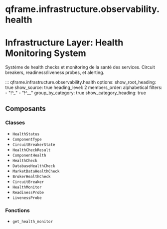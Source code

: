 # qframe.infrastructure.observability.health


Infrastructure Layer: Health Monitoring System
=============================================

Système de health checks et monitoring de la santé des services.
Circuit breakers, readiness/liveness probes, et alerting.


::: qframe.infrastructure.observability.health
    options:
      show_root_heading: true
      show_source: true
      heading_level: 2
      members_order: alphabetical
      filters:
        - "!^_"
        - "!^__"
      group_by_category: true
      show_category_heading: true

## Composants

### Classes

- `HealthStatus`
- `ComponentType`
- `CircuitBreakerState`
- `HealthCheckResult`
- `ComponentHealth`
- `HealthCheck`
- `DatabaseHealthCheck`
- `MarketDataHealthCheck`
- `BrokerHealthCheck`
- `CircuitBreaker`
- `HealthMonitor`
- `ReadinessProbe`
- `LivenessProbe`

### Fonctions

- `get_health_monitor`

